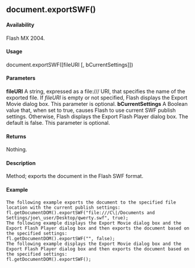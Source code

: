 ## document.exportSWF()

#### Availability

Flash MX 2004.

#### Usage

document.exportSWF(\[fileURI \[, bCurrentSettings\]\])

#### Parameters

**fileURI** A string, expressed as a file:/// URI, that specifies the name of the exported file. If *fileURI* is empty or not specified, Flash displays the Export Movie dialog box. This parameter is optional.
**bCurrentSettings** A Boolean value that, when set to true, causes Flash to use current SWF publish settings. Otherwise, Flash displays the Export Flash Player dialog box. The default is false. This parameter is optional.

#### Returns

Nothing.

#### Description

Method; exports the document in the Flash SWF format.

#### Example

```
The following example exports the document to the specified file location with the current publish settings:
fl.getDocumentDOM().exportSWF("file:///C\|/Documents and Settings/joe\_user/Desktop/qwerty.swf", true);
The following example displays the Export Movie dialog box and the Export Flash Player dialog box and then exports the document based on the specified settings:
fl.getDocumentDOM().exportSWF("", false);
The following example displays the Export Movie dialog box and the Export Flash Player dialog box and then exports the document based on the specified settings:
fl.getDocumentDOM().exportSWF();

```